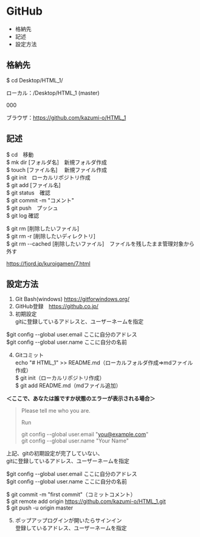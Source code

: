 GitHub
======================
+   格納先
+   記述
+   設定方法

格納先
------
$ cd Desktop/HTML_1/

ローカル：/Desktop/HTML_1 (master)

000

ブラウザ：https://github.com/kazumi-o/HTML_1

記述
------
$ cd　移動  
$ mk dir [フォルダ名]　新規フォルダ作成  
$ touch [ファイル名]　 新規ファイル作成  
$ git init　ローカルリポジトリ作成  
$ git add [ファイル名]  
$ git status　確認  
$ git commit -m "コメント"  
$ git push　プッシュ  
$ git log     確認  

$ git rm [削除したいファイル]  
$ git rm -r [削除したいディレクトリ]  
$ git rm --cached [削除したいファイル]　ファイルを残したまま管理対象から外す

https://fjord.jp/kuroigamen/7.html

設定方法
------
1. Git Bash(windows) https://gitforwindows.org/  
2. GitHub登録　https://github.co.jp/  
3. 初期設定  
gitに登録しているアドレスと、ユーザーネームを指定

$git config --global user.email ここに自分のアドレス  
$git config --global user.name ここに自分の名前

4. Gitコミット  
echo "# HTML_1" >> README.md（ローカルフォルダ作成⇒mdファイル作成）  
$ git init（ローカルリポジトリ作成）  
$ git add README.md（mdファイル追加）

**＜ここで、あなたは誰ですか状態のエラーが表示される場合＞**  
> Please tell me who you are.
> 
> Run
> 
>   git config --global user.email "you@example.com"  
>   git config --global user.name "Your Name"

上記、gitの初期設定が完了していない、  
gitに登録しているアドレス、ユーザーネームを指定

$git config --global user.email ここに自分のアドレス  
$git config --global user.name ここに自分の名前

$ git commit -m "first commit"（コミットコメント）  
$ git remote add origin https://github.com/kazumi-o/HTML_1.git  
$ git push -u origin master

5. ポップアップログインが開いたらサインイン  
登録しているアドレス、ユーザーネームを指定